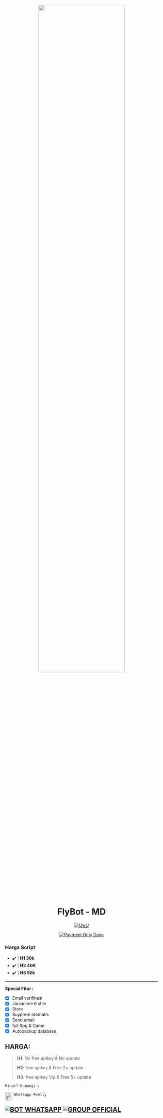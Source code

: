 
<p align="center">
<img src="https://telegra.ph/file/7be9485894ebdcd81ddfb.jpg?size=500" width="75%" style="margin-left: auto;margin-right: auto;display: block;">


</p>
<h1 align="center">FlyBot - MD</h1>
<p align="center">
  <a href="https://github.com/ReellyXD/FlyBot"><img src="http://readme-typing-svg.herokuapp.com?color=FFFFFF&center=true&vCenter=true&multiline=false&lines=Fly+Bot+Multi+Device;Config+by+ReellyXD;Ada+harga,+Ada+kualitas;Subscribe+YT:+Reelly+XD;Follow+My+Github" alt="UwU">
</p>

<p align="center">
 <a href="#"><img title="Payment Only Dana" src="https://img.shields.io/badge/PAYMENT Only dana-green?colorA=%23ff0000&colorB=%23017e40&style=for-the-badge"></a>
</p>

### Harga Script
- ✔️ | **H1 30k**
- ✔️ | **H2 40K** 
- ✔️ | **H3 50k** 
---------
**Special Fitur :**
- [x] Email verifikasi
- [x] Jadianime 6 stile
- [x] Store
- [x] Buyprem otomatis
- [x] Send email
- [x] full Rpg & Game
- [x] Autobackup database

## HARGA:

> **H1**:
> No free apikey & No update
> 
> **H2**:
> free apikey & Free 2× update
> 
> **H3**:
> free apikey Vip & Free 5× update


 ```Minat? hubungi 📞```

 ```Whatsapp Reelly``` <a href="https://wa.me/62857043685323"> <img align="left" alt="Reelly | Whastapp" width="26px" src="https://telegra.ph/file/3499105322bdbb6ff9900.jpg" />
 
[![BOT WHATSAPP](https://img.shields.io/badge/WhatsApp%20BOT-25D366?style=for-the-badge&logo=whatsapp&logoColor=white)](https://wa.me/6281335334848) 
[![GROUP OFFICIAL](https://img.shields.io/badge/WhatsApp%20Group-25D366?style=for-the-badge&logo=whatsapp&logoColor=white)](https://chat.whatsapp.com/KdSSsPqf3Sz0SqCTPsYg6L) 
---------
